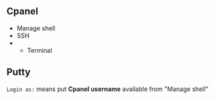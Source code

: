 ## Cpanel

* Manage shell
* SSH
* * Terminal 

## Putty

`Login as:` means put **Cpanel username** available from "Manage shell"
